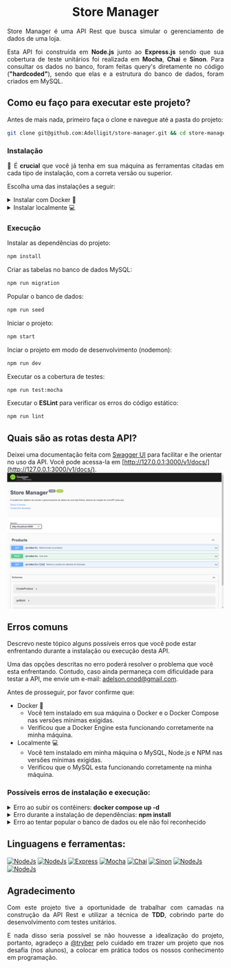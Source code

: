 <h1 align="center">Store Manager</h1>

<p align="justify">
  Store Manager é uma API Rest que busca simular o gerenciamento de dados de uma loja.
</p>
<p align="justify">
  Esta API foi construída em <b>Node.js</b> junto ao <b>Express.js</b> sendo que sua cobertura de teste unitários foi realizada em <b>Mocha</b>, <b>Chai</b> e <b>Sinon</b>. Para consultar os dados no banco, foram feitas query's diretamente no código (<b>"hardcoded"</b>), sendo que elas e a estrutura do banco de dados, foram criados em MySQL.
</p>

## Como eu faço para executar este projeto?

Antes de mais nada, primeiro faça o clone e navegue até a pasta do projeto:

```bash
git clone git@github.com:Adolligit/store-manager.git && cd store-manager/
```

### Instalação

<p align="justify">
🚨 É <b>crucial</b> que você já tenha em sua máquina as ferramentas citadas em cada tipo de instalação, com a correta versão ou superior.

Escolha uma das instalações a seguir:
</p>
<details>
  <summary>Instalar com Docker 🐳</summary>
  <b>Requisitos</b>
  <br>Você deve possuir as seguintes ferramentas:
<ul>
    <li>Docker: v20.1</li>
    <li>Docker Compose: v1.29</li>
</ul>

  2. Crie e inicie os contêiners:
  ```bash
  docker compose up -d
  ```
  3. Entre no contêiner da aplicação:
  ```bash
  docker exec -it store_manager bash
  ```
  ---
</details>

<details>
  <summary>Instalar localmente 💻</summary>
  <b>Requisitos</b>
  <br>Você deve possuir as seguintes ferramentas:
<ul>
    <li>Node.js: v16</li>
    <li>npm: v8.19</li>
    <li>MySQL: v8</li>
</ul>

  1. Crie um arquivo **.env** na pasta raiz e declare as variáveis de ambiente:
   ```bash
   touch .env
   ```
   2. Abra o arquivo **.env** e então copie e cole as informações a seguir:
      ```bash
      # db
      MYSQL_HOST=127.0.0.1
      MYSQL_PORT=3306
      MYSQL_USER=
      MYSQL_PASSWORD=
      MYSQL_DATABASE=StoreManager

      # app
      APP_PORT=3000
      ```
  3. No arquivo **.env**, informe seus dados de acesso ao banco de dados MySQL nas chaves: **MYSQL_USER** e **MYSQL_PASSWORD** (lembre-se de salvar o arquivo).
  ---
</details>

### Execução

Instalar as dependências do projeto:
  ```bash
npm install
  ```
Criar as tabelas no banco de dados MySQL:
```bash
npm run migration
```
Popular o banco de dados:
```bash
npm run seed
```
Iniciar o projeto:
```bash
npm start
```
Inciar o projeto em modo de desenvolvimento (nodemon):
```bash
npm run dev
```
Executar os a cobertura de testes:
```bash
npm run test:mocha
```
Executar o **ESLint** para verificar os erros do código estático:
```bash
npm run lint
```
## Quais são as rotas desta API?
Deixei uma documentação feita com [Swagger UI](https://swagger.io/tools/swagger-ui/) para facilitar e lhe orientar no uso da API. Você pode acessa-la em [http://127.0.0.1:3000/v1/docs/](http://127.0.0.1:3000/v1/docs/).
<img align="center" alt="NodeJs" src="https://raw.githubusercontent.com/Adolligit/store-manager/main/img/1ss.png">

## Erros comuns
Descrevo neste tópico alguns possíveis erros que você pode estar enfrentando durante a instalação ou execução desta API.

Uma das opções descritas no erro poderá resolver o problema que você esta enfrentando. Contudo, caso ainda permaneça com dificuldade para testar a API, me envie um e-mail: adelson.onod@gmail.com.

Antes de prosseguir, por favor confirme que:
- Docker 🐳
  - Você tem instalado em sua máquina o Docker e o Docker Compose nas versões mínimas exigidas.
  - Verificou que a Docker Engine esta funcionando corretamente na minha máquina.
- Localmente 💻
  - Você tem instalado em minha máquina o MySQL, Node.js e NPM nas versões mínimas exigidas.
  - Verificou que o MySQL esta funcionando corretamente na minha máquina.


### Possíveis erros de instalação e execução:
<details>
  <summary>Erro ao subir os contêiners: <b>docker compose up -d</b></summary>
  <img align="center" alt="docker-error" src="https://raw.githubusercontent.com/Adolligit/store-manager/main/img/2sse.png">

  Você esta tentando subir os contêiners do Docker porém uma das portas já está em uso. Pode ser o banco de dados ou a API com este erro.

  As portas descritas para uso no **docker-compose.yml** são:
  - API: **3000**
  - Banco: **3307**

  Para resolver isso, você pode:
  - Desativar os programas que estão fazendo uso das portas; OU
  - Alterar o valor para as portas no arquivo **docker-compose.yml**, em:
    - **MYSQL_PORT**;
    - **APP_PORT** e;
    - **ports** (para db e node): as portas da máquina local são descritas no lado esquerdo.
</details>
<details>
  <summary>Erro durante a instalação de dependências: <b>npm install</b></summary>
  <img align="center" alt="npm-install" src="https://raw.githubusercontent.com/Adolligit/store-manager/main/img/3sse.png">

  O NPM não encontrou o arquivo 'package.json' na pasta de execução. Você pode ter excluído sem querer ou pode estar executando o comando fora da pasta do projeto.

  Para resolver isso, você pode:
  - Verificar se esta na pasta do projeto. Se não tiver, basta entrar e executar o comando `npm install`; OU
  - Baixar o `package-lock.json` e o `package.json`, depois colar na pasta do projeto:
    - https://github.com/Adolligit/store-manager/blob/main/package-lock.json;
    - https://github.com/Adolligit/store-manager/blob/main/package.json.
</details>
<details>
  <summary>Erro ao tentar popular o banco de dados ou ele não foi reconhecido</summary>
  <img align="center" alt="npm-seed" src="https://raw.githubusercontent.com/Adolligit/store-manager/main/img/4sse.png">

  Este erro significa que não há criado o banco de dados 'StoreManager'. 

  Para resolver isso você deve:
  - Executar o comando `npm run migration` (acho que você esqueceu disso lá nos comando acima).
</details>

## Linguagens e ferramentas:
<div>
    <a href="https://swagger.io/tools/swagger-ui/"><img align="center" alt="NodeJs" height="45" width="45" src="https://camo.githubusercontent.com/96e43701d83561899724a89d71187445b7b8f4fe84518a3ea5bec8f85bd207bf/68747470733a2f2f63646e2e737667706f726e2e636f6d2f6c6f676f732f737761676765722e737667"></a>
    <a href="https://nodejs.org/en/"><img align="center" alt="NodeJs" height="45" width="45" src="https://cdn.jsdelivr.net/gh/devicons/devicon/icons/nodejs/nodejs-original.svg"></a>
    <a href="https://expressjs.com/pt-br/"><img align="center" alt="Express" height="45" width="45" src="https://cdn.jsdelivr.net/gh/devicons/devicon/icons/express/express-original.svg"></a>
    <a href="https://mochajs.org/"><img align="center" alt="Mocha" height="45" width="45" src="https://cdn.jsdelivr.net/gh/devicons/devicon/icons/mocha/mocha-plain.svg"></a>
    <a href="https://www.chaijs.com/"><img align="center" alt="Chai" height="45" width="45" src="https://cdn.icon-icons.com/icons2/2699/PNG/512/chaijs_logo_icon_168435.png"></a>
    <a href="https://sinonjs.org/"><img align="center" alt="Sinon" height="45" width="45" src="https://avatars.githubusercontent.com/u/6570253?s=280&v=4"></a>
    <a href="https://dev.mysql.com/doc/"><img align="center" alt="NodeJs" height="45" width="66" src="https://upload.wikimedia.org/wikipedia/labs/8/8e/Mysql_logo.png"></a>
    <a href="https://docs.docker.com/"><img align="center" alt="NodeJs" height="45" width="45" src="https://www.docker.com/wp-content/uploads/2022/03/vertical-logo-monochromatic.png"></a>
</div>

## Agradecimento
<p align="justify">
Com este projeto tive a oportunidade de trabalhar com camadas na construção da API Rest e utilizar a técnica de <b>TDD</b>, cobrindo parte do desenvolvimento com testes unitários.
</p>

<p align="justify">
E nada disso seria possível se não houvesse a idealização do projeto, portanto, agradeço a <a href="https://github.com/tryber">@tryber</a> pelo cuidado em trazer um projeto que nos desafia (nos alunos), a colocar em prática todos os nossos conhecimento em programação. 
</p>